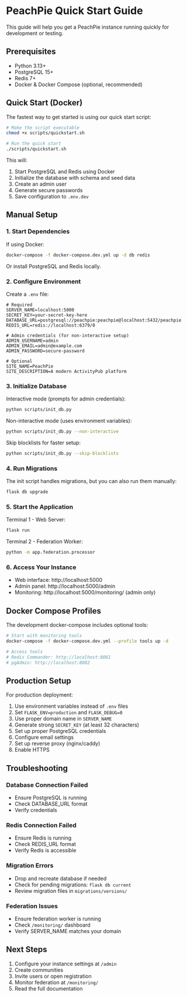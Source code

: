 # PeachPie Quick Start Guide

This guide will help you get a PeachPie instance running quickly for development or testing.

## Prerequisites

- Python 3.13+
- PostgreSQL 15+
- Redis 7+
- Docker & Docker Compose (optional, recommended)

## Quick Start (Docker)

The fastest way to get started is using our quick start script:

```bash
# Make the script executable
chmod +x scripts/quickstart.sh

# Run the quick start
./scripts/quickstart.sh
```

This will:
1. Start PostgreSQL and Redis using Docker
2. Initialize the database with schema and seed data
3. Create an admin user
4. Generate secure passwords
5. Save configuration to `.env.dev`

## Manual Setup

### 1. Start Dependencies

If using Docker:
```bash
docker-compose -f docker-compose.dev.yml up -d db redis
```

Or install PostgreSQL and Redis locally.

### 2. Configure Environment

Create a `.env` file:
```env
# Required
SERVER_NAME=localhost:5000
SECRET_KEY=your-secret-key-here
DATABASE_URL=postgresql://peachpie:peachpie@localhost:5432/peachpie
REDIS_URL=redis://localhost:6379/0

# Admin credentials (for non-interactive setup)
ADMIN_USERNAME=admin
ADMIN_EMAIL=admin@example.com
ADMIN_PASSWORD=secure-password

# Optional
SITE_NAME=PeachPie
SITE_DESCRIPTION=A modern ActivityPub platform
```

### 3. Initialize Database

Interactive mode (prompts for admin credentials):
```bash
python scripts/init_db.py
```

Non-interactive mode (uses environment variables):
```bash
python scripts/init_db.py --non-interactive
```

Skip blocklists for faster setup:
```bash
python scripts/init_db.py --skip-blocklists
```

### 4. Run Migrations

The init script handles migrations, but you can also run them manually:
```bash
flask db upgrade
```

### 5. Start the Application

Terminal 1 - Web Server:
```bash
flask run
```

Terminal 2 - Federation Worker:
```bash
python -m app.federation.processor
```

### 6. Access Your Instance

- Web interface: http://localhost:5000
- Admin panel: http://localhost:5000/admin
- Monitoring: http://localhost:5000/monitoring/ (admin only)

## Docker Compose Profiles

The development docker-compose includes optional tools:

```bash
# Start with monitoring tools
docker-compose -f docker-compose.dev.yml --profile tools up -d

# Access tools
# Redis Commander: http://localhost:8081
# pgAdmin: http://localhost:8082
```

## Production Setup

For production deployment:

1. Use environment variables instead of `.env` files
2. Set `FLASK_ENV=production` and `FLASK_DEBUG=0`
3. Use proper domain name in `SERVER_NAME`
4. Generate strong `SECRET_KEY` (at least 32 characters)
5. Set up proper PostgreSQL credentials
6. Configure email settings
7. Set up reverse proxy (nginx/caddy)
8. Enable HTTPS

## Troubleshooting

### Database Connection Failed
- Ensure PostgreSQL is running
- Check DATABASE_URL format
- Verify credentials

### Redis Connection Failed
- Ensure Redis is running
- Check REDIS_URL format
- Verify Redis is accessible

### Migration Errors
- Drop and recreate database if needed
- Check for pending migrations: `flask db current`
- Review migration files in `migrations/versions/`

### Federation Issues
- Ensure federation worker is running
- Check `/monitoring/` dashboard
- Verify SERVER_NAME matches your domain

## Next Steps

1. Configure your instance settings at `/admin`
2. Create communities
3. Invite users or open registration
4. Monitor federation at `/monitoring/`
5. Read the full documentation